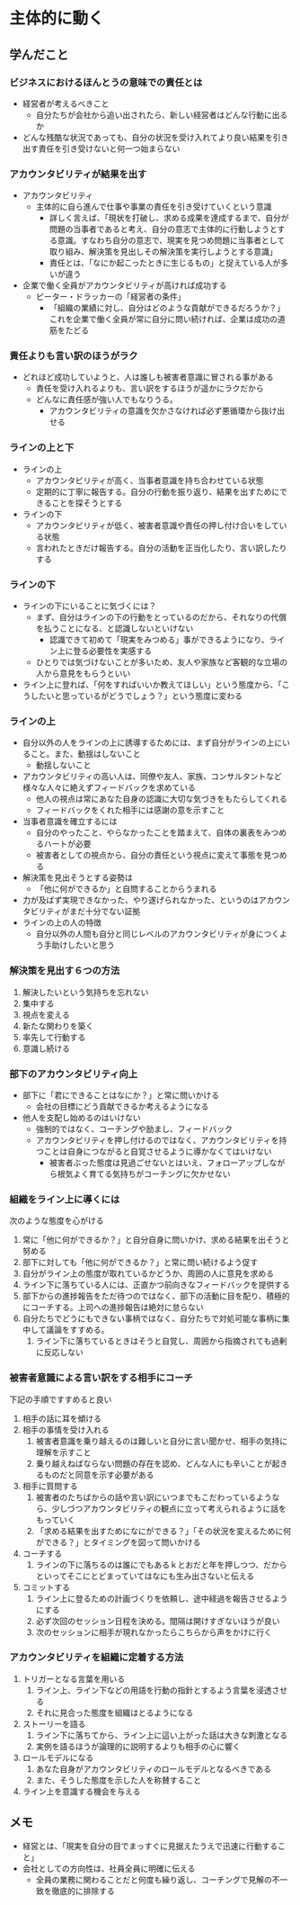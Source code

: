 # 主体的に動く

## 学んだこと

### ビジネスにおけるほんとうの意味での責任とは

- 経営者が考えるべきこと
  - 自分たちが会社から追い出されたら、新しい経営者はどんな行動に出るか
- どんな残酷な状況であっても、自分の状況を受け入れてより良い結果を引き出す責任を引き受けないと何一つ始まらない

### アカウンタビリティが結果を出す

- アカウンタビリティ
  - 主体的に自ら進んで仕事や事業の責任を引き受けていくという意識
    - 詳しく言えば、「現状を打破し、求める成果を達成するまで、自分が問題の当事者であると考え、自分の意志で主体的に行動しようとする意識。すなわち自分の意志で、現実を見つめ問題に当事者として取り組み、解決策を見出しその解決策を実行しようとする意識」
    - 責任とは、「なにか起こったときに生じるもの」と捉えている人が多いが違う
- 企業で働く全員がアカウンタビリティが高ければ成功する
  - ピーター・ドラッカーの「経営者の条件」
    - 「組織の業績に対し、自分はどのような貢献ができるだろうか？」これを企業で働く全員が常に自分に問い続ければ、企業は成功の道筋をたどる

### 責任よりも言い訳のほうがラク

- どれほど成功していようと、人は誰しも被害者意識に冒される事がある
  - 責任を受け入れるよりも、言い訳をするほうが遥かにラクだから
  - どんなに責任感が強い人でもなりうる。
    - アカウンタビリティの意識を欠かさなければ必ず悪循環から抜け出せる

### ラインの上と下

- ラインの上
  - アカウンタビリティが高く、当事者意識を持ち合わせている状態
  - 定期的に丁寧に報告する。自分の行動を振り返り、結果を出すためにできることを探そうとする
- ラインの下
  - アカウンタビリティが低く、被害者意識や責任の押し付け合いをしている状態
  - 言われたときだけ報告する。自分の活動を正当化したり、言い訳したりする

### ラインの下

- ラインの下にいることに気づくには？
  - まず、自分はラインの下の行動をとっているのだから、それなりの代償を払うことになる、と認識しないといけない
    - 認識できて初めて「現実をみつめる」事ができるようになり、ライン上に登る必要性を実感する
  - ひとりでは気づけないことが多いため、友人や家族など客観的な立場の人から意見をもらうといい
- ライン上に登れば、「何をすればいいか教えてほしい」という態度から、「こうしたいと思っているがどうでしょう？」という態度に変わる

### ラインの上

- 自分以外の人をラインの上に誘導するためには、まず自分がラインの上にいること。また、動揺はしないこと
  - 動揺しないこと
- アカウンタビリティの高い人は、同僚や友人、家族、コンサルタントなど様々な人々に絶えずフィードバックを求めている
  - 他人の視点は常にあなた自身の認識に大切な気づきをもたらしてくれる
  - フィードバックをくれた相手には感謝の意を示すこと
- 当事者意識を確立するには
  - 自分のやったこと、やらなかったことを踏まえて、自体の裏表をみつめるハートが必要
  - 被害者としての視点から、自分の責任という視点に変えて事態を見つめる
- 解決策を見出そうとする姿勢は
  - 「他に何ができるか」と自問することからうまれる
- 力が及ばず実現できなかった、やり遂げられなかった、というのはアカウンタビリティがまだ十分でない証拠
- ラインの上の人の特徴
  - 自分以外の人間も自分と同じレベルのアカウンタビリティが身につくよう手助けしたいと思う

### 解決策を見出す６つの方法

1. 解決したいという気持ちを忘れない
2. 集中する
3. 視点を変える
4. 新たな関わりを築く
5. 率先して行動する
6. 意識し続ける

### 部下のアカウンタビリティ向上

- 部下に「君にできることはなにか？」と常に問いかける
  - 会社の目標にどう貢献できるか考えるようになる
- 他人を支配し始めるのはいけない
  - 強制的ではなく、コーチングや励まし、フィードバック
  - アカウンタビリティを押し付けるのではなく、アカウンタビリティを持つことは自身につながると自覚させるように導かなくてはいけない
    - 被害者ぶった態度は見過ごせないとはいえ、フォローアップしながら根気よく育てる気持ちがコーチングに欠かせない

### 組織をライン上に導くには

次のような態度を心がける

1. 常に「他に何ができるか？」と自分自身に問いかけ、求める結果を出そうと努める
2. 部下に対しても「他に何ができるか？」と常に問い続けるよう促す
3. 自分がライン上の態度が取れているかどうか、周囲の人に意見を求める
4. ライン下に落ちている人には、正直かつ前向きなフィードバックを提供する
5. 部下からの進捗報告をただ待つのではなく、部下の活動に目を配り、積極的にコーチする。上司への進捗報告は絶対に怠らない
6. 自分たちでどうにもできない事柄ではなく、自分たちで対処可能な事柄に集中して議論をすすめる。
   1. ライン下に落ちているときはそうと自覚し、周囲から指摘されても過剰に反応しない

### 被害者意識による言い訳をする相手にコーチ

下記の手順ですすめると良い

1. 相手の話に耳を傾ける
2. 相手の事情を受け入れる
   1. 被害者意識を乗り越えるのは難しいと自分に言い聞かせ、相手の気持に理解を示すこと
   2. 乗り越えねばならない問題の存在を認め、どんな人にも辛いことが起きるものだと同意を示す必要がある
3. 相手に質問する
   1. 被害者のたちばからの話や言い訳にいつまでもこだわっているようなら、少しづつアカウンタビリティの観点に立って考えられるように話をもっていく
   2. 「求める結果を出すためになにができる？」「その状況を変えるために何ができる？」とタイミングを図って問いかける
4. コーチする
   1. ラインの下に落ちるのは誰にでもあるｋとおだと年を押しつつ、だからといってそこにとどまっていてはなにも生み出さないと伝える
5. コミットする
   1. ライン上に登るための計画づくりを依頼し、途中経過を報告させるようにする
   2. 必ず次回のセッション日程を決める。間隔は開けすぎないほうが良い
   3. 次のセッションに相手が現れなかったらこちらから声をかけに行く

### アカウンタビリティを組織に定着する方法

1. トリガーとなる言葉を用いる
   1. ライン上、ライン下などの用語を行動の指針とするよう言葉を浸透させる
   2. それに見合った態度を組織はとるようになる
2. ストーリーを語る
   1. ライン下に落ちてから、ライン上に這い上がった話は大きな刺激となる
   2. 実例を語るほうが論理的に説明するよりも相手の心に響く
3. ロールモデルになる
   1. あなた自身がアカウンタビリティのロールモデルとなるべきである
   2. また、そうした態度を示した人を称賛すること
4. ライン上を意識する機会を与える

## メモ

- 経営とは、「現実を自分の目でまっすぐに見据えたうえで迅速に行動すること」
- 会社としての方向性は、社員全員に明確に伝える
  - 全員の業務に関わることだと何度も繰り返し、コーチングで見解の不一致を徹底的に排除する
